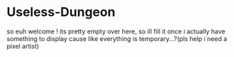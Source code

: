 # Useless-Dungeon

so euh welcome !
its pretty empty over here, so ill fill it once i actually have something to display cause like everything is temporary...?(pls help i need a pixel artist)

